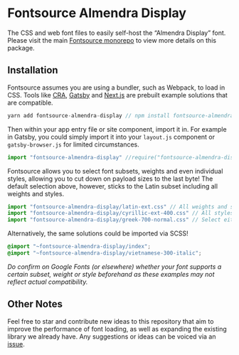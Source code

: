 # Fontsource Almendra Display

The CSS and web font files to easily self-host the “Almendra Display” font. Please visit the main [Fontsource monorepo](https://github.com/DecliningLotus/fontsource) to view more details on this package.

## Installation

Fontsource assumes you are using a bundler, such as Webpack, to load in CSS. Tools like [CRA](https://create-react-app.dev/), [Gatsby](https://www.gatsbyjs.org/) and [Next.js](https://nextjs.org/) are prebuilt example solutions that are compatible.

```javascript
yarn add fontsource-almendra-display // npm install fontsource-almendra-display
```

Then within your app entry file or site component, import it in. For example in Gatsby, you could simply import it into your `layout.js` component or `gatsby-browser.js` for limited circumstances.

```javascript
import "fontsource-almendra-display" //require("fontsource-almendra-display")
```

Fontsource allows you to select font subsets, weights and even individual styles, allowing you to cut down on payload sizes to the last byte! The default selection above, however, sticks to the Latin subset including all weights and styles.

```javascript
import "fontsource-almendra-display/latin-ext.css" // All weights and styles included.
import "fontsource-almendra-display/cyrillic-ext-400.css" // All styles included.
import "fontsource-almendra-display/greek-700-normal.css" // Select either normal or italic.
```

Alternatively, the same solutions could be imported via SCSS!

```scss
@import "~fontsource-almendra-display/index";
@import "~fontsource-almendra-display/vietnamese-300-italic";
```

_Do confirm on Google Fonts (or elsewhere) whether your font supports a certain subset, weight or style beforehand as these examples may not reflect actual compatibility._

## Other Notes

Feel free to star and contribute new ideas to this repository that aim to improve the performance of font loading, as well as expanding the existing library we already have. Any suggestions or ideas can be voiced via an [issue](https://github.com/DecliningLotus/fontsource/issues).
